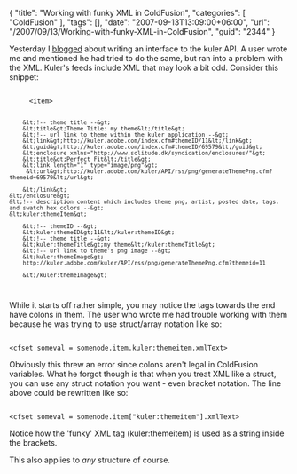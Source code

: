 {
	"title": "Working with funky XML in ColdFusion",
	"categories": [
		"ColdFusion"
	],
	"tags": [],
	"date": "2007-09-13T13:09:00+06:00",
	"url": "/2007/09/13/Working-with-funky-XML-in-ColdFusion",
	"guid": "2344"
}

Yesterday I <a href="http://www.raymondcamden.com/index.cfm/2007/9/12/My-kul-CFC-Kuler-API-CFC">blogged</a> about writing an interface to the kuler API. A user wrote me and mentioned he had tried to do the same, but ran into a problem with the XML. Kuler's feeds include XML that may look a bit odd. Consider this snippet:

<code>
     &lt;item&gt;

        &lt;!-- theme title --&gt; 
        &lt;title&gt;Theme Title: my theme&lt;/title&gt; 
        &lt;!-- url link to theme within the kuler application --&gt; 
        &lt;link&gt;http://kuler.adobe.com/index.cfm#themeID/11&lt;/link&gt; 
        &lt;guid&gt;http://kuler.adobe.com/index.cfm#themeID/69579&lt;/guid&gt; 
        &lt;enclosure xmlns="http://www.solitude.dk/syndication/enclosures/"&gt; 
        &lt;title&gt;Perfect Fit&lt;/title&gt; 
        &lt;link length="1" type="image/png"&gt;
         &lt;url&gt;http://kuler.adobe.com/kuler/API/rss/png/generateThemePng.cfm?themeid=69579&lt;/url&gt; 

        &lt;/link&gt; 
    &lt;/enclosure&gt; 
    &lt;!-- description content which includes theme png, artist, posted date, tags, and swatch hex colors --&gt; 
    &lt;kuler:themeItem&gt;

        &lt;!-- themeID --&gt; 
        &lt;kuler:themeID&gt;11&lt;/kuler:themeID&gt; 
        &lt;!-- theme title --&gt; 
        &lt;kuler:themeTitle&gt;my theme&lt;/kuler:themeTitle&gt; 
        &lt;!-- url link to theme's png image --&gt; 
        &lt;kuler:themeImage&gt;
        http://kuler.adobe.com/kuler/API/rss/png/generateThemePng.cfm?themeid=11 

        &lt;/kuler:themeImage&gt;
</code>

While it starts off rather simple, you may notice the tags towards the end have colons in them. The user who wrote me had trouble working with them because he was trying to use struct/array notation like so:

<code>
&lt;cfset someval = somenode.item.kuler:themeitem.xmlText&gt;
</code>

Obviously this threw an error since colons aren't legal in ColdFusion variables. What he forgot though is that when you treat XML like a struct, you can use any struct notation you want - even bracket notation. The line above could be rewritten like so:

<code>
&lt;cfset someval = somenode.item["kuler:themeitem"].xmlText&gt;
</code>

Notice how the 'funky' XML tag (kuler:themeitem) is used as a string inside the brackets. 

This also applies to <i>any</i> structure of course.